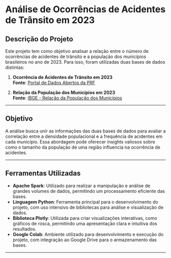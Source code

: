 # Análise de Ocorrências de Acidentes de Trânsito em 2023

## Descrição do Projeto
Este projeto tem como objetivo analisar a relação entre o número de ocorrências de acidentes de trânsito e a população dos municípios brasileiros no ano de 2023. Para isso, foram utilizadas duas bases de dados distintas:

1. **Ocorrência de Acidentes de Trânsito em 2023**  
   **Fonte**: [Portal de Dados Abertos da PRF](https://www.gov.br/prf/pt-br/acesso-a-informacao/dados-abertos/dados-abertos-da-prf)

2. **Relação da População dos Municípios em 2023**  
   **Fonte**: [IBGE - Relação da População dos Municípios](https://www.ibge.gov.br/estatisticas/sociais/populacao/37734-relacao-da-populacao-dos-municipios-para-publicacao-no-tcu.html)

---

## Objetivo
A análise busca unir as informações das duas bases de dados para avaliar a correlação entre a densidade populacional e a frequência de acidentes em cada município. Essa abordagem pode oferecer insights valiosos sobre como o tamanho da população de uma região influencia na ocorrência de acidentes.

---

## Ferramentas Utilizadas

- **Apache Spark**: Utilizado para realizar a manipulação e análise de grandes volumes de dados, permitindo um processamento eficiente das bases.  
- **Linguagem Python**: Ferramenta principal para o desenvolvimento do projeto, com uso intensivo de bibliotecas para análise e visualização de dados.
- **Biblioteca Plotly**: Utilizada para criar visualizações interativas, como gráficos de rosca, permitindo uma apresentação clara e intuitiva dos resultados.
- **Google Colab**: Ambiente utilizado para desenvolvimento e execução do projeto, com integração ao Google Drive para o armazenamento das bases.

---

